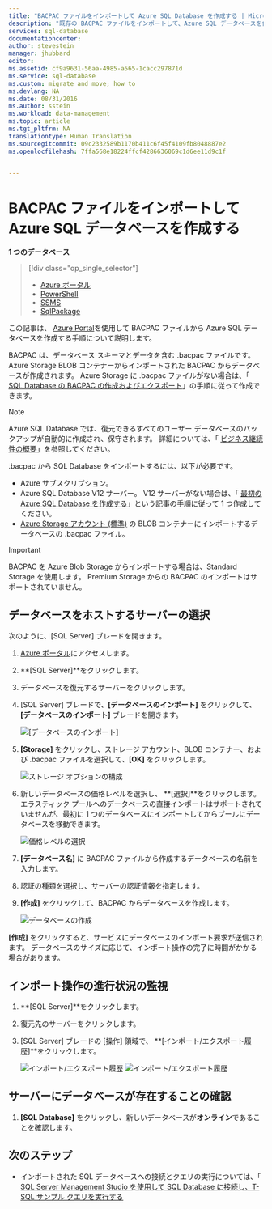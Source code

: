 ```yaml
---
title: "BACPAC ファイルをインポートして Azure SQL Database を作成する | Microsoft Docs"
description: "既存の BACPAC ファイルをインポートして、Azure SQL データベースを作成します。"
services: sql-database
documentationcenter: 
author: stevestein
manager: jhubbard
editor: 
ms.assetid: cf9a9631-56aa-4985-a565-1cacc297871d
ms.service: sql-database
ms.custom: migrate and move; how to
ms.devlang: NA
ms.date: 08/31/2016
ms.author: sstein
ms.workload: data-management
ms.topic: article
ms.tgt_pltfrm: NA
translationtype: Human Translation
ms.sourcegitcommit: 09c2332589b1170b411c6f45f4109fb8048887e2
ms.openlocfilehash: 7ffa568e18224ffcf4286636069c1d6ee11d9c1f


---
```

# <a name="import-a-bacpac-file-to-create-an-azure-sql-database"></a>BACPAC ファイルをインポートして Azure SQL データベースを作成する
**1 つのデータベース**

> [!div class="op_single_selector"]
> * [Azure ポータル](sql-database-import.md)
> * [PowerShell](sql-database-import-powershell.md)
> * [SSMS](sql-database-cloud-migrate-compatible-import-bacpac-ssms.md)
> * [SqlPackage](sql-database-cloud-migrate-compatible-import-bacpac-sqlpackage.md)
> 
> 

この記事は、 [Azure Portal](https://portal.azure.com)を使用して BACPAC ファイルから Azure SQL データベースを作成する手順について説明します。

BACPAC は、データベース スキーマとデータを含む .bacpac ファイルです。 Azure Storage BLOB コンテナーからインポートされた BACPAC からデータベースが作成されます。 Azure Storage に .bacpac ファイルがない場合は、「 [SQL Database の BACPAC の作成およびエクスポート](sql-database-export.md)」の手順に従って作成できます。

> [!NOTE]
> Azure SQL Database では、復元できるすべてのユーザー データベースのバックアップが自動的に作成され、保守されます。 詳細については、「 [ビジネス継続性の概要](sql-database-business-continuity.md)」を参照してください。
> 
> 

.bacpac から SQL Database をインポートするには、以下が必要です。

* Azure サブスクリプション。 
* Azure SQL Database V12 サーバー。 V12 サーバーがない場合は、「 [最初の Azure SQL Database を作成する](sql-database-get-started.md)」という記事の手順に従って 1 つ作成してください。
* [Azure Storage アカウント (標準)](../storage/storage-create-storage-account.md) の BLOB コンテナーにインポートするデータベースの .bacpac ファイル。

> [!IMPORTANT]
> BACPAC を Azure Blob Storage からインポートする場合は、Standard Storage を使用します。 Premium Storage からの BACPAC のインポートはサポートされていません。
> 
> 

## <a name="select-the-server-to-host-the-database"></a>データベースをホストするサーバーの選択
次のように、[SQL Server] ブレードを開きます。

1. [Azure ポータル](https://portal.azure.com)にアクセスします。
2. **[SQL Server]**をクリックします。
3. データベースを復元するサーバーをクリックします。
4. [SQL Server] ブレードで、**[データベースのインポート]** をクリックして、**[データベースのインポート]** ブレードを開きます。
   
   ![[データベースのインポート]][1]
5. **[Storage]** をクリックし、ストレージ アカウント、BLOB コンテナー、および .bacpac ファイルを選択して、**[OK]** をクリックします。
   
   ![ストレージ オプションの構成][2]
6. 新しいデータベースの価格レベルを選択し、 **[選択]**をクリックします。 エラスティック プールへのデータベースの直接インポートはサポートされていませんが、最初に 1 つのデータベースにインポートしてからプールにデータベースを移動できます。
   
   ![価格レベルの選択][3]
7. **[データベース名]** に BACPAC ファイルから作成するデータベースの名前を入力します。
8. 認証の種類を選択し、サーバーの認証情報を指定します。 
9. **[作成]** をクリックして、BACPAC からデータベースを作成します。
   
   ![データベースの作成][4]

**[作成]** をクリックすると、サービスにデータベースのインポート要求が送信されます。 データベースのサイズに応じて、インポート操作の完了に時間がかかる場合があります。

## <a name="monitor-the-progress-of-the-import-operation"></a>インポート操作の進行状況の監視
1. **[SQL Server]**をクリックします。
2. 復元先のサーバーをクリックします。
3. [SQL Server] ブレードの [操作] 領域で、 **[インポート/エクスポート履歴]**をクリックします。
   
   ![インポート/エクスポート履歴][5]
   ![インポート/エクスポート履歴][6]

## <a name="verify-the-database-is-live-on-the-server"></a>サーバーにデータベースが存在することの確認
1. **[SQL Database]** をクリックし、新しいデータベースが**オンライン**であることを確認します。

## <a name="next-steps"></a>次のステップ
* インポートされた SQL データベースへの接続とクエリの実行については、「 [SQL Server Management Studio を使用して SQL Database に接続し、T-SQL サンプル クエリを実行する](sql-database-connect-query-ssms.md)

<!--Image references-->
[1]: ./media/sql-database-import/import-database.png
[2]: ./media/sql-database-import/storage-options.png
[3]: ./media/sql-database-import/pricing-tier.png
[4]: ./media/sql-database-import/create.png
[5]: ./media/sql-database-import/import-history.png
[6]: ./media/sql-database-import/import-status.png



<!--HONumber=Dec16_HO1-->


